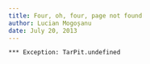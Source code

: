 ```yaml
---
title: Four, oh, four, page not found
author: Lucian Mogoșanu
date: July 20, 2013
---
```


~~~~ {.haskell}
*** Exception: TarPit.undefined
~~~~
